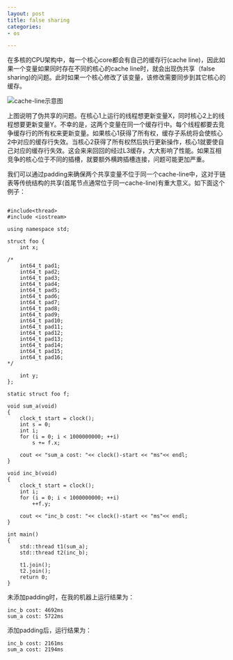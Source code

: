```yaml
---
layout: post
title: false sharing
categories:
- os

---
```

在多核的CPU架构中，每一个核心core都会有自己的缓存行(cache line)，因此如果一个变量如果同时存在不同的核心的cache line时，就会出现伪共享（false sharing)的问题。此时如果一个核心修改了该变量，该修改需要同步到其它核心的缓存。

<!--more-->

![](/assets/image/201501/cache-line.png "cache-line示意图")

上图说明了伪共享的问题。在核心1上运行的线程想更新变量X，同时核心2上的线程想要更新变量Y。不幸的是，这两个变量在同一个缓存行中。每个线程都要去竞争缓存行的所有权来更新变量。如果核心1获得了所有权，缓存子系统将会使核心2中对应的缓存行失效。当核心2获得了所有权然后执行更新操作，核心1就要使自己对应的缓存行失效。这会来来回回的经过L3缓存，大大影响了性能。如果互相竞争的核心位于不同的插槽，就要额外横跨插槽连接，问题可能更加严重。 

我们可以通过padding来确保两个共享变量不位于同一个cache-line中，这对于链表等传统结构的共享(首尾节点通常位于同一cache-line)有重大意义。如下面这个例子：

```

#include<thread>
#include <iostream>

using namespace std;

struct foo {
    int x;

/*
    int64_t pad1;
    int64_t pad2;
    int64_t pad3;
    int64_t pad4;
    int64_t pad5;
    int64_t pad6;
    int64_t pad7;
    int64_t pad8;
    int64_t pad9;
    int64_t pad10;
    int64_t pad11;
    int64_t pad12;
    int64_t pad13;
    int64_t pad14;
    int64_t pad15;
    int64_t pad16;
*/    

    int y;
};

static struct foo f;

void sum_a(void)
{
    clock_t start = clock();
    int s = 0;
    int i;
    for (i = 0; i < 1000000000; ++i)
        s += f.x;

    cout << "sum_a cost: "<< clock()-start << "ms"<< endl;
}

void inc_b(void)
{
    clock_t start = clock();
    int i;
    for (i = 0; i < 1000000000; ++i)
        ++f.y;

    cout << "inc_b cost: "<< clock()-start << "ms"<< endl;
}

int main()
{
    std::thread t1(sum_a);
    std::thread t2(inc_b);

    t1.join();
    t2.join();
    return 0;
}
```

未添加padding时，在我的机器上运行结果为：
	
	inc_b cost: 4692ms
	sum_a cost: 5722ms

添加padding后，运行结果为：

	inc_b cost: 2161ms
	sum_a cost: 2194ms
